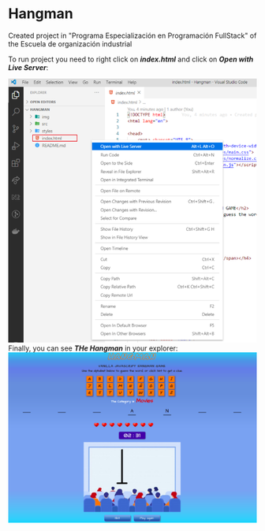 # Hangman

Created project in "Programa Especialización en Programación FullStack" of the Escuela de organización industrial

To run project you need to right click on ***index.html*** and click on ***Open with Live Server***:

![alt text](https://github.com/bryantamayo1/Hangman/blob/main/img/capture.png?raw=true "Image 1")
Finally, you can see ***THe Hangman*** in your explorer:
![alt text](https://github.com/bryantamayo1/Hangman/blob/main/img/index_html.png?raw=true "Image 1")
